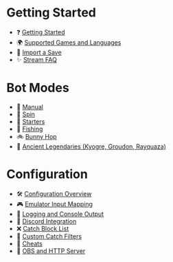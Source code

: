 # Getting Started
- ❓ [Getting Started](https://github.com/40Cakes/pokebot-gen3/wiki/%E2%9D%93-Getting-Started)
- 🌍 [Supported Games and Languages](https://github.com/40Cakes/pokebot-gen3/wiki/%F0%9F%8C%8D-Supported-Games-and-Languages)
- 💾 [Import a Save](https://github.com/40Cakes/pokebot-gen3/wiki/%F0%9F%92%BE-Import-a-Save)
- ✨ [Stream FAQ](https://github.com/40Cakes/pokebot-gen3/wiki/%E2%9C%A8-Stream-FAQ)

# Bot Modes
- 🔧 [Manual](https://github.com/40Cakes/pokebot-gen3/wiki/%F0%9F%94%A7-Manual)
- 🔄 [Spin](https://github.com/40Cakes/pokebot-gen3/wiki/%F0%9F%94%84-Spin)
- 💼 [Starters](https://github.com/40Cakes/pokebot-gen3/wiki/%F0%9F%92%BC-Starters)
- 🎣 [Fishing](https://github.com/40Cakes/pokebot-gen3/wiki/%F0%9F%8E%A3-Fishing)
- 🚲 [Bunny Hop](https://github.com/40Cakes/pokebot-gen3/wiki/%F0%9F%9A%B2-Bunny-Hop)
- 🐉 [Ancient Legendaries (Kyogre, Groudon, Rayquaza)](https://github.com/40Cakes/pokebot-gen3/wiki/%F0%9F%90%89-Ancient-Legendaries-(Kyogre,-Groudon,-Rayquaza))

# Configuration
- 🛠 [Configuration Overview](https://github.com/40Cakes/pokebot-gen3/wiki/%F0%9F%9B%A0-Configuration-Overview)
- 🎮 [Emulator Input Mapping](https://github.com/40Cakes/pokebot-gen3/wiki/%F0%9F%8E%AE-Emulator-Input-Mapping)
- 📄 [Logging and Console Output](https://github.com/40Cakes/pokebot-gen3/wiki/%F0%9F%93%84-Logging-and-Console-Output)
- 📢 [Discord Integration](https://github.com/40Cakes/pokebot-gen3/wiki/%F0%9F%93%A2-Discord-Integration)
- ❌ [Catch Block List](https://github.com/40Cakes/pokebot-gen3/wiki/%E2%9D%8C-Catch-Block-List)
- 🥅 [Custom Catch Filters](https://github.com/40Cakes/pokebot-gen3/wiki/%F0%9F%A5%85-Custom-Catch-Filters)
- 💎 [Cheats](https://github.com/40Cakes/pokebot-gen3/wiki/%F0%9F%92%8E-Cheats)
- 🎥 [OBS and  HTTP Server](https://github.com/40Cakes/pokebot-gen3/wiki/%F0%9F%8E%A5-OBS-and-HTTP-Server)